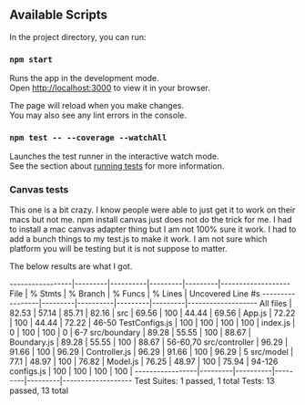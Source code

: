## Available Scripts

In the project directory, you can run:

### `npm start`

Runs the app in the development mode.\
Open [http://localhost:3000](http://localhost:3000) to view it in your browser.

The page will reload when you make changes.\
You may also see any lint errors in the console.

### `npm test -- --coverage --watchAll`

Launches the test runner in the interactive watch mode.\
See the section about [running tests](https://facebook.github.io/create-react-app/docs/running-tests) for more information.

### Canvas tests

This one is a bit crazy. I know people were able to just get it to work on their macs but not me. npm install canvas just does not do the trick for me. I had to install a mac canvas adapter thing but I am not 100% sure it work. I had to add a bunch things to my test.js to make it work. I am not sure which platform you will be testing but it is not suppose to matter.

The below results are what I got.

-----------------|---------|----------|---------|---------|-------------------
File             | % Stmts | % Branch | % Funcs | % Lines | Uncovered Line #s
-----------------|---------|----------|---------|---------|-------------------
All files        |   82.53 |    57.14 |   85.71 |   82.16 |
 src             |   69.56 |      100 |   44.44 |   69.56 |
  App.js         |   72.22 |      100 |   44.44 |   72.22 | 46-50
  TestConfigs.js |     100 |      100 |     100 |     100 |
  index.js       |       0 |      100 |     100 |       0 | 6-7
 src/boundary    |   89.28 |    55.55 |     100 |   88.67 |
  Boundary.js    |   89.28 |    55.55 |     100 |   88.67 | 56-60,70
 src/controller  |   96.29 |    91.66 |     100 |   96.29 |
  Controller.js  |   96.29 |    91.66 |     100 |   96.29 | 5
 src/model       |    77.1 |    48.97 |     100 |   76.82 |
  Model.js       |   76.25 |    48.97 |     100 |   75.94 | 94-126
  configs.js     |     100 |      100 |     100 |     100 |
-----------------|---------|----------|---------|---------|-------------------
Test Suites: 1 passed, 1 total
Tests:       13 passed, 13 total